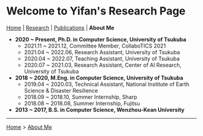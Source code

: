 # Welcome to Yifan's Research Page

[Home](/) | [Research](/research/) | [Publications](/publications/) | **About Me**

- **2020 ~ Present, Ph.D. in Computer Science, University of Tsukuba**
  - 2021.11 ~ 2021.12, Committee Member, CollaboTICS 2021
  - 2021.04 ~ 2022.06, Research Assistant, University of Tsukuba
  - 2020.04 ~ 2022.07, Teaching Assistant, University of Tsukuba
  - 2020.07 ~ 2021.03, Research Assistant, Center of AI Research, University of Tsukuba
- **2018 ~ 2020, M.Eng. in Computer Science, University of Tsukuba**
  - 2019.04 ~ 2020.03, Technical Assistant, National Institute of Earth Science & Disaster Resilience
  - 2018.09 ~ 2018.10, Summer Internship, Sharp
  - 2018.08 ~ 2018.08, Summer Internship, Fujitsu
- **2013 ~ 2017, B.S. in Computer Science, Wenzhou-Kean University**

---

[Home](/) > [About Me](/aboutme/)
